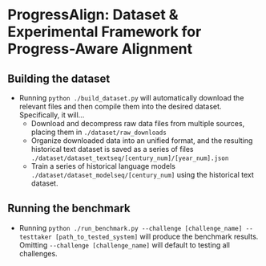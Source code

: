 # ProgressAlign: Dataset & Experimental Framework for Progress-Aware Alignment

## Building the dataset

- Running `python ./build_dataset.py` will automatically download the relevant files and then compile them into the desired dataset. Specifically, it will...
  - Download and decompress raw data files from multiple sources, placing them in `./dataset/raw_downloads` 
  - Organize downloaded data into an unified format, and the resulting historical text dataset is saved as a series of files `./dataset/dataset_textseq/[century_num]/[year_num].json` 
  - Train a series of historical language models  `./dataset/dataset_modelseq/[century_num]` using the historical text dataset.



## Running the benchmark

- Running `python ./run_benchmark.py --challenge [challenge_name] --testtaker [path_to_tested_system]` will produce the benchmark results. Omitting `--challenge [challenge_name]` will default to testing all challenges.

